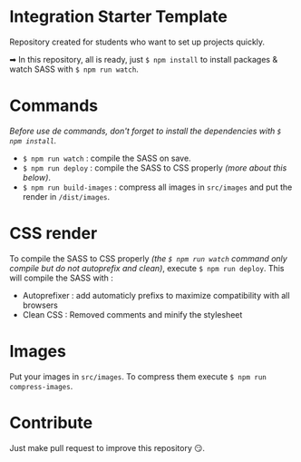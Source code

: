 # Integration Starter Template
Repository created for students who want to set up projects quickly.

➡ In this repository, all is ready, just ``$ npm install`` to install packages & watch SASS with ``$ npm run watch``.

# Commands
*Before use de commands, don't forget to install the dependencies with `$ npm install`.*

- `$ npm run watch` : compile the SASS on save.
- `$ npm run deploy` : compile the SASS to CSS properly *(more about this below)*.
- `$ npm run build-images` : compress all images in `src/images` and put the render in `/dist/images`.

# CSS render
To compile the SASS to CSS properly *(the ``$ npm run watch`` command only compile but do not autoprefix and clean)*, execute ``$ npm run deploy``.
This will compile the SASS with :
- Autoprefixer : add automaticly prefixs to maximize compatibility with all browsers
- Clean CSS : Removed comments and minify the stylesheet

# Images
Put your images in `src/images`. To compress them execute `$ npm run compress-images`.

# Contribute
Just make pull request to improve this repository 😏.
